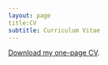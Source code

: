 ```yaml
---
layout: page
title:CV
subtitle: Curriculum Vitae
---
```


[Download my one-page CV](/raw/docs/Eusebius_Ngemera_CV.pdf "CV").